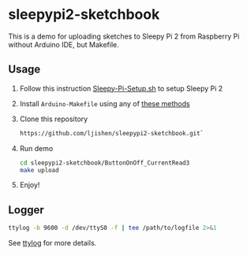 # sleepypi2-sketchbook

This is a demo for uploading sketches to Sleepy Pi 2 from Raspberry Pi without Arduino IDE, but Makefile.

## Usage

1. Follow this instruction [Sleepy-Pi-Setup.sh](https://github.com/ljishen/Sleepy-Pi-Setup) to setup Sleepy Pi 2

1. Install `Arduino-Makefile` using any of [these methods](https://github.com/sudar/Arduino-Makefile/#installation)

1. Clone this repository
   ```bash
   https://github.com/ljishen/sleepypi2-sketchbook.git`
   ```

1. Run demo
   ```bash
   cd sleepypi2-sketchbook/ButtonOnOff_CurrentRead3
   make upload
   ```

1. Enjoy!


## Logger

```bash
ttylog -b 9600 -d /dev/ttyS0 -f | tee /path/to/logfile 2>&1
```
See [ttylog](http://ttylog.sourceforge.net/index.html) for more details.
